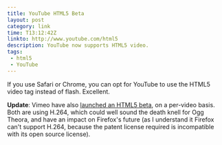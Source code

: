 ```yaml
---
title: YouTube HTML5 Beta
layout: post
category: link
time: T13:12:42Z
linkto: http://www.youtube.com/html5
description: YouTube now supports HTML5 video.
tags:
 - html5
 - YouTube
---
```


If you use Safari or Chrome, you can opt for YouTube to use the HTML5 video tag instead of flash. Excellent.

**Update**: Vimeo have also [launched an HTML5 beta](http://www.vimeo.com/blog:268), on a per-video basis. Both are using H.264, which could well sound the death knell for Ogg Theora, and have an impact on Firefox's future (as I understand it Firefox can't support H.264, because the patent license required is incompatible with its open source license).
